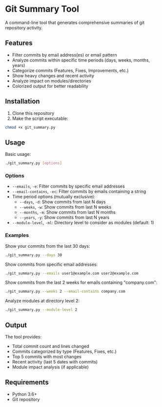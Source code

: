 # Git Summary Tool

A command-line tool that generates comprehensive summaries of git repository activity.

## Features

- Filter commits by email address(es) or email pattern
- Analyze commits within specific time periods (days, weeks, months, years)
- Categorize commits (Features, Fixes, Improvements, etc.)
- Show heavy changes and recent activity
- Analyze impact on modules/directories
- Colorized output for better readability

## Installation

1. Clone this repository
2. Make the script executable:
```bash
chmod +x git_summary.py
```

## Usage

Basic usage:
```bash
./git_summary.py [options]
```

### Options

- `--emails`, `-e`: Filter commits by specific email addresses
- `--email-contains`, `-ec`: Filter commits by emails containing a string
- Time period options (mutually exclusive):
  - `--days`, `-d`: Show commits from last N days
  - `--weeks`, `-w`: Show commits from last N weeks
  - `--months`, `-m`: Show commits from last N months
  - `--years`, `-y`: Show commits from last N years
- `--module-level`, `-ml`: Directory level to consider as modules (default: 1)

### Examples

Show your commits from the last 30 days:
```bash
./git_summary.py --days 30
```

Show commits from specific email addresses:
```bash
./git_summary.py --emails user1@example.com user2@example.com
```

Show commits from the last 2 weeks for emails containing "company.com":
```bash
./git_summary.py --weeks 2 --email-contains company.com
```

Analyze modules at directory level 2:
```bash
./git_summary.py --module-level 2
```

## Output

The tool provides:
- Total commit count and lines changed
- Commits categorized by type (Features, Fixes, etc.)
- Top 5 commits with most changes
- Recent activity (last 5 dates with commits)
- Module impact analysis (if applicable)

## Requirements

- Python 3.6+
- Git repository
